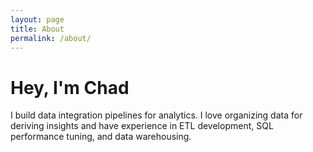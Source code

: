 ```yaml
---
layout: page
title: About
permalink: /about/
---
```


# Hey, I'm Chad

I build data integration pipelines for analytics.
I love organizing data for deriving insights and have experience in ETL development, SQL performance tuning, and data warehousing.

